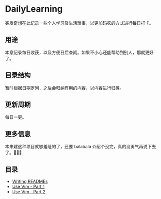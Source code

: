 # DailyLearning
突发奇想在此记录一些个人学习及生活琐事，以更加码农的方式进行每日打卡。

## 用途
本意记录每日收获，以及方便日后查阅。如果不小心还能帮助到别人，那就更好了。

## 目录结构
暂时根据日期罗列，之后会归纳有用的内容，以内容进行归类。

## 更新周期
每日一更。

## 更多信息
本来建这种项目就够羞耻的了，还要 balabala 介绍个没完，真的没勇气再说下去了。🙏🙈👧


## 目录
* [Writing READMEs](2016-11-22.md)
* [Use Vim - Part 1](2016-11-23.md)
* [Use Vim - Part 2](2016-11-24.md)